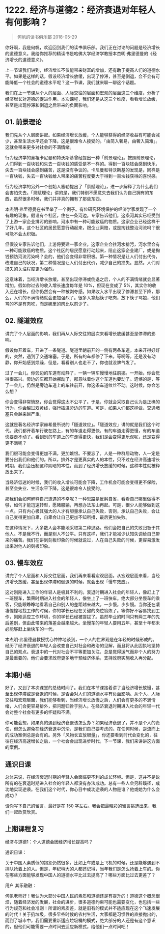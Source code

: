 # 1222. 经济与道德2：经济衰退对年轻人有何影响？
> 何帆的读书俱乐部
2018-05-29

你好啊，我是何帆，欢迎回到我们的读书俱乐部。我们正在讨论的问题是经济增长的道德意义。我给你推荐的精读书是哈佛大学经济学教授本杰明·弗里德曼的《经济增长的道德意义》。

上一节课我们讲到，经济增长不仅能带来财富的增加，还有助于提高人们的道德水平。如果是这样的话，假设经济增长放缓，出现了停滞，甚至是倒退，会不会有可能降低一个社会的道德水平呢？这一节课，我们就来聊一聊这个话题。

我们在上一节课从个人的层面、人际交往的层面和宏观的层面这三个维度，分析了经济增长对道德的促进作用。本次课程，我们还是从这三个维度，看看增长放缓，甚至是出现停滞和倒退之后带来的负面影响。

## 01. 前景理论

我们先从个人层面讲起。如果经济增长放缓，个人能够获得的经济收益有可能会减少，甚至生活水平还会下降，这是很难令人接受的。「由简入奢易，由奢入简难」。这就会带来更多对社会的不满情绪。

行为经济学的鼻祖卡尼曼和特沃斯基曾经提出一种「前景理论」。按照前景理论，人们得到一百块钱和失去一百块钱的感受是不一样的。得到一百块钱会感到快乐，失去一百块钱会感到痛苦，这是没有争议的。卡尼曼和特沃斯基的发现是，同样是一百块钱，失去一百块钱给人带来的痛苦程度要大于得到一百块钱获得的喜悦感。

行为经济学的另外一个创始人塞勒提出了「禀赋理论」，进一步解释了为什么我们会害怕失去。「禀赋理论」讲的是，我们特别不愿意失去我们认为自己拥有的东西，虽然很多时候，我们并非真的拥有了那些东西。

本杰明·弗里德曼在书里举了一个例子。有位研究环境保护的经济学家发现了一个有趣的现象。假设有个社区，住在一条河边。专家告诉他们，这条河其实已经受到了上游一家企业排污的影响，河水中有一种可能致癌的物质。这家企业已经这样干了好几年。这个社区的居民愿意行动起来，跟企业索赔，或是掏钱整治河流吗？很可能不会太积极。

但假设专家告诉他们，上游将要建一家企业，这家企业会往河水排污，河水里会有一种可能致癌的物质。这个社区的居民愿意行动起来，阻止这家企业建厂，或是掏钱预防河流污染吗？会的，他们会变得非常积极。第一种情况是让人们付出代价，改进自己的状况，第二种情况是让人们付出代价，减少自己的损失。显然，人们对损失的关注程度更为强烈。

这意味着，当经济增长放缓，甚至出现停滞或倒退之后，个人的不满情绪就会显著增加。假如你过去的收入增长速度每年是 10%，但现在变成了 5%，其实你的收入还在增长，但你仍然会有一种被剥夺感。如果收入水平出现了停滞甚至下降，那么，人们的不满情绪就会更加强烈了。很多人拿起筷子吃肉，放下筷子骂娘，他们骂的不是有肉吃，而是碗里的肉比以前少了。

## 02. 隧道效应

讲完了个人层面的影响，我们再从人际交往的层次来看增长放缓甚至是停滞的影响。

假设你开着车，开进了一条隧道。隧道里朝前开的一侧有两条车道。本来开得好好的，突然，遇到了交通堵塞。于是，所有的车都停了下来。等啊等，还是没有动静，你开始感到烦躁，但是，看看别人也走不了，你也就没脾气发了。

过了一会儿，你旁边的车道有动静了，一辆一辆车慢慢地往前挪。一开始，你会觉得很高兴。旁边的车都开始挪动了，那意味着你这个车道也要动了。遗憾的是，等了一会儿，仍然是旁边车道上的车往前开，你这条车道纹丝不动。这时候，你会怎么想？

你会变得非常愤怒，你会觉得这太不公平了。于是，你就会采取自己认为是正确的行为，你会越过双黄线，强行插进旁边的车道。可是，如果人们都这样做，交通堵塞只会越来越严重。

这就是著名经济学家赫希曼所说的「隧道效应」。「隧道效应」讲的就是我们这个时代。我们都开着车行驶在路上，有的车道走得更快，有的车道走得更慢，有的车道快要走不动了。看到别的车道上的车走得更快，我们是会变得更乐观呢，还是变得更不满呢？

我们很可能会变得更加不满，更加嫉恨。不要忘了，人是一种群居动物，人一定是要分出我们和他们的。所以，排外才是更真实的人的本性，只不过在经济高速增长时期，我们会压制这种阴暗的本性，而到了经济增长放缓的时候，这种本性就被释放出来了。

当经济低迷的时候，我们的收入增长可能会下降，工作机会可能会变得更不保险，甚至会失业、生活水平下降，这是很难令人接受的。

那我们会如何解释自己遭遇的不幸呢？一种思路是反躬自省，看看自己哪里做得不够，如何才能迅速转型，愿赌服输，再想办法东山再起。可是，很少人能够做到这一点。只有内心极其强大的人才有胆量承认自己失败，否则，承认自己失败，会让自己变得更加自卑，自卑会让自己更加不知所措，最后更加失败。

在这种情况下，大多数人会本能地采取第二种思路。他们会把自己的失败归咎于其他人。不是我不行，而是别人不公平。只有这样，我们才能减少认知失调给自己带来的痛苦。我们在讲到刻板印象的时候就说过，人在自己失败的时候，更容易激发出来对他人的刻板印象。

## 03. 慢车效应

讲完了个人层面和人际交往层面，我们再来看看宏观层面。从宏观层面来看，当经济增长放缓，甚至出现停滞和倒退的时候，就会出现「慢车效应」。

这对刚刚进入工作的年轻人是极其不利的。衰退时期进入社会的年轻人，像赶上了一班慢车，繁荣时期进入社会的年轻人，像坐上了一班快车。绝大部分坐慢车的乘客，只能眼睁睁地看着自己和别人的差距越来越大。一步慢，步步慢。当你还在凄凄惶惶地找工作的时候，你的学长已经在关键的岗位锻炼了。等你好不容易找到工作，刚刚适应工作环境，你的学长已经被提拔了。虽然毕业的时间只有两三年的先后差别，但由此带来的落差会越来越大。坐慢车的年轻人要用五年，甚至十年都未必能够赶上坐快车的一代。

本杰明·弗里德曼教授忧心忡忡地谈到，一个人的世界观是在年轻的时候形成的。经历了经济衰退的年轻人会改变自己对社会和政治的见解，而且将从此固执地坚持自己的观点。衰退中的一代对社会不平等更加关注，总是觉得运气而非个人的努力是最重要的，他们会要求政府更多地干预经济体系，支持政府实施收入再分配。

## 本期小结

好了，又到了本次课堂的总结时间了。我们在本节课接着讲了当经济增长放慢，甚至出现停滞或是衰退的时候，是否会对人们的道德水平有负面影响。从个人、人际交往和宏观层面，我们能够看到，当经济增长放慢之后，人们会有更多的不满情绪，人们会更容易排外，把问题归咎于别人。在经济衰退时期进入社会的年轻一代会对整个社会有更多的怀疑和不满。

你可能会想，如果真的遇到经济衰退该怎么办？如果经济衰退了，并不是个人的责任，但怎么避免在经济衰退中沉沦，是我们自己要考虑的。在任何时候，逆流而上的成功案例总是会有的。另外「风物长宜放眼量」，你还要看到时代会变化的，往往在经济高速增长之后，一个社会会出现进步时代，下一节课，我们来讲讲这方面的案例。

## 通识日课

总体来说，在经济衰退时期的年轻人会面临更不利的成长环境。但是，这并不是说所有的在衰退时期进入社会的年轻人都没有办法成功。总有一些人会另辟蹊径，成功地实现逆袭。在我们这个时代，你心目中成功逆袭的人物是谁？他或她为什么会成功？

请你写下自己的留言，最好是在 150 字左右。我会把最精彩的留言挑选出来，我们一起欣赏欣赏。

## 上期课程复习

经济与道德1：个人道德会因经济增长提高吗？

通识日课：

关于中国人素质低的抱怨仍然很多。比如上车或是上飞机的时候，还是能够遇到不排队抢着上的人。但是，年纪稍大的人都还记得，当年我们是怎么抢着上车的。你在哪些方面能够发现中国人的道德水平比过去提高了？哪些方面比过去更差了？

用户 其乐融融：

何帆老师好！我认为大部分中国人民的素质和道德还是有提升的！道德这个概念很烦，随着经济发的发展，社会的进步，很多道德约束可能也需要变化，也包括一些行为规范和社会准则！所谓的素质差，就是旧有的模式并不适应现在这个飞速发展的时代！关于扔垃圾，很多早些时候的农村生活，大家都是习惯性的直接抛出的，而到了城市中，我们需要重新适应垃圾桶的模式，绝大部分的人还是有这个意识的，但他们可能需要一点时间去适应新模式，给他们一点时间吧！




